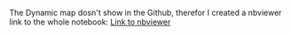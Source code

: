 The Dynamic map dosn't show in the Github, therefor I created a nbviewer link to the whole notebook:
[Link to nbviewer](https://nbviewer.org/github/mona-shiri/Climate_change/blob/7efddbfdef72361e82b2f4827e76dd79d401937a/climate_change.ipynb)
